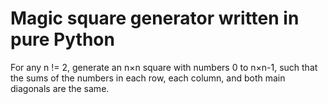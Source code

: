 # Magic square generator written in pure Python

For any n != 2, generate an n×n square with numbers 0 to n×n-1, such that
the sums of the numbers in each row, each column, and both main diagonals
are the same.
